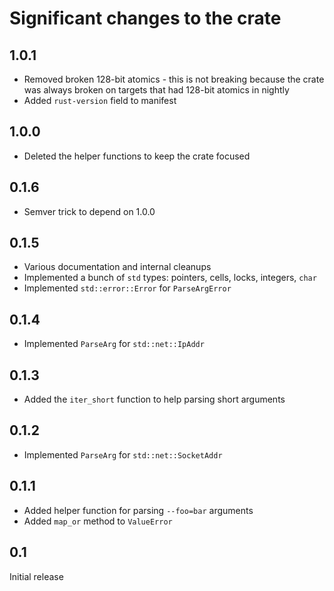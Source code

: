 # Significant changes to the crate

## 1.0.1

* Removed broken 128-bit atomics - this is not breaking because the crate was always broken on targets that had 128-bit atomics in nightly
* Added `rust-version` field to manifest

## 1.0.0

* Deleted the helper functions to keep the crate focused

## 0.1.6

* Semver trick to depend on 1.0.0

## 0.1.5

* Various documentation and internal cleanups
* Implemented a bunch of `std` types: pointers, cells, locks, integers, `char`
* Implemented `std::error::Error` for `ParseArgError`

## 0.1.4

* Implemented `ParseArg` for `std::net::IpAddr`

## 0.1.3

* Added the `iter_short` function to help parsing short arguments

## 0.1.2

* Implemented `ParseArg` for `std::net::SocketAddr`

## 0.1.1

* Added helper function for parsing `--foo=bar` arguments
* Added `map_or` method to `ValueError`

## 0.1

Initial release
